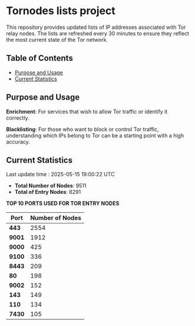 # Tornodes lists project

This repository provides updated lists of IP addresses associated with Tor relay nodes. The lists are refreshed every 30 minutes to ensure they reflect the most current state of the Tor network.

## Table of Contents

- [Purpose and Usage](#purpose-and-usage)
- [Current Statistics](#current-statistics)


## Purpose and Usage

**Enrichment**: For services that wish to allow Tor traffic or identify it correctly.

**Blacklisting**: For those who want to block or control Tor traffic, understanding which IPs belong to Tor can be a starting point with a high accuracy.

## Current Statistics

Last update time : 2025-05-15 19:00:22 UTC

- **Total Number of Nodes**: 9511
- **Total of Entry Nodes**: 8291

**TOP 10 PORTS USED FOR TOR ENTRY NODES**

| **Port** | **Number of Nodes** |
|------|-----------------|
| **443**   | 2554  |
| **9001**   | 1912  |
| **9000**   | 425  |
| **9100**   | 336  |
| **8443**   | 209  |
| **80**   | 198  |
| **9002**   | 152  |
| **143**   | 149  |
| **110**   | 134  |
| **7430**   | 105  |

